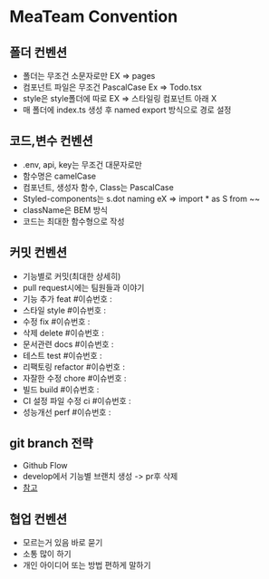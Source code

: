 # MeaTeam Convention

## 폴더 컨벤션

- 폴더는 무조건 소문자로만 EX => pages
- 컴포넌트 파일은 무조건 PascalCase Ex => Todo.tsx
- style은 style폴더에 따로 EX => 스타일링 컴포넌트 아래 X
- 매 폴더에 index.ts 생성 후 named export 방식으로 경로 설정

## 코드,변수 컨벤션

- .env, api, key는 무조건 대문자로만
- 함수명은 camelCase
- 컴포넌트, 생성자 함수, Class는 PascalCase
- Styled-components는 s.dot naming eX => import \* as S from ~~
- className은 BEM 방식
- 코드는 최대한 함수형으로 작성

## 커밋 컨벤션

- 기능별로 커밋(최대한 상세히)
- pull request시에는 팀원들과 이야기
- 기능 추가 feat #이슈번호 :
- 스타일 style #이슈번호 :
- 수정 fix #이슈번호 :
- 삭제 delete #이슈번호 :
- 문서관련 docs #이슈번호 :
- 테스트 test #이슈번호 :
- 리팩토링 refactor #이슈번호 :
- 자잘한 수정 chore #이슈번호 :
- 빌드 build #이슈번호 :
- CI 설정 파일 수정 ci #이슈번호 :
- 성능개선 perf #이슈번호 :

## git branch 전략

- Github Flow
- develop에서 기능별 브랜치 생성 -> pr후 삭제
- [참고](https://hudi.blog/git-branch-strategy/)

## 협업 컨벤션

- 모르는거 있음 바로 묻기
- 소통 많이 하기
- 개인 아이디어 또는 방법 편하게 말하기
